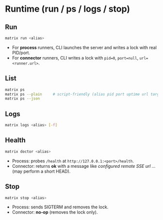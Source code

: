 <!-- docs/runtime.md -->

# Runtime (run / ps / logs / stop)

## Run

```bash
matrix run <alias>
```

* For **process** runners, CLI launches the server and writes a lock with real PID/port.
* For **connector** runners, CLI writes a lock with `pid=0`, `port=null`, `url=<runner.url>`.

## List

```bash
matrix ps
matrix ps --plain     # script‑friendly (alias pid port uptime url target)
matrix ps --json
```

## Logs

```bash
matrix logs <alias> [-f]
```

## Health

```bash
matrix doctor <alias>
```

* Process: probes `/health` at `http://127.0.0.1:<port>/health`.
* Connector: returns **ok** with a message like *configured remote SSE url …* (may perform a short HEAD).

## Stop

```bash
matrix stop <alias>
```

* Process: sends SIGTERM and removes the lock.
* Connector: **no‑op** (removes the lock only).

